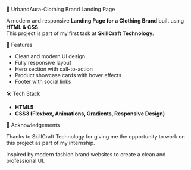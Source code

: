 👕 UrbandAura-Clothing Brand Landing Page  

A modern and responsive **Landing Page for a Clothing Brand** built using **HTML & CSS**.  
This project is part of my first task at **SkillCraft Technology**.  


 🚀 Features
- Clean and modern UI design  
- Fully responsive layout  
- Hero section with call-to-action  
- Product showcase cards with hover effects  
- Footer with social links  


 🛠️ Tech Stack
- **HTML5**  
- **CSS3 (Flexbox, Animations, Gradients, Responsive Design)**  

📝 Acknowledgements

Thanks to SkillCraft Technology for giving me the opportunity to work on this project as part of my internship.

Inspired by modern fashion brand websites to create a clean and professional UI.

